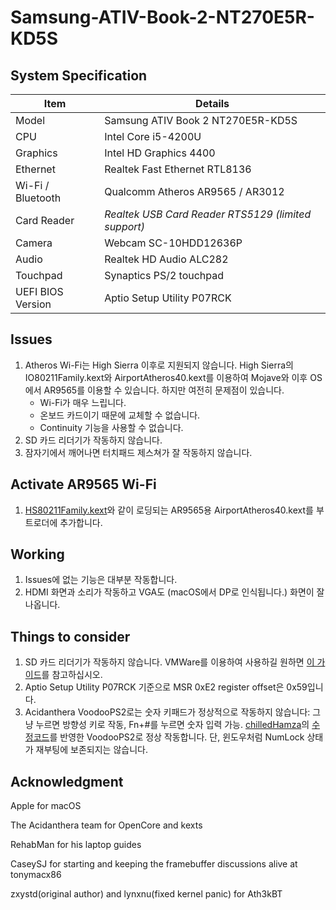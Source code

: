 # Samsung-ATIV-Book-2-NT270E5R-KD5S

## System Specification
| Item | Details |
| - | - |
| Model | Samsung ATIV Book 2 NT270E5R-KD5S |
| CPU | Intel Core i5-4200U |
| Graphics | Intel HD Graphics 4400 |
| Ethernet | Realtek Fast Ethernet RTL8136 |
| Wi-Fi / Bluetooth | Qualcomm Atheros AR9565 / AR3012 |
| Card Reader | *Realtek USB Card Reader RTS5129 (limited support)* |
| Camera | Webcam SC-10HDD12636P |
| Audio | Realtek HD Audio ALC282 |
| Touchpad | Synaptics PS/2 touchpad |
| UEFI BIOS Version | Aptio Setup Utility P07RCK |

## Issues
1. Atheros Wi-Fi는 High Sierra 이후로 지원되지 않습니다. High Sierra의 IO80211Family.kext와 AirportAtheros40.kext를 이용하여 Mojave와 이후 OS에서 AR9565를 이용할 수 있습니다. 하지만 여전히 문제점이 있습니다.
    - Wi-Fi가 매우 느립니다.
    - 온보드 카드이기 때문에 교체할 수 없습니다.
    - Continuity 기능을 사용할 수 없습니다.
2. SD 카드 리더기가 작동하지 않습니다.
3. 잠자기에서 깨어나면 터치패드 제스쳐가 잘 작동하지 않습니다.

## Activate AR9565 Wi-Fi
1. [HS80211Family.kext](https://www.insanelymac.com/forum/files/file/1008-io80211family-modif/)와 같이 로딩되는 AR9565용 AirportAtheros40.kext를 부트로더에 추가합니다.

## Working
1. Issues에 없는 기능은 대부분 작동합니다.
2. HDMI 화면과 소리가 작동하고 VGA도 (macOS에서 DP로 인식됩니다.) 화면이 잘 나옵니다.

## Things to consider
1. SD 카드 리더기가 작동하지 않습니다. VMWare를 이용하여 사용하길 원하면 [이 가이드](https://github.com/ManuGithubSteam/XiaoMi-Pro-2018-HackintoshOC/wiki/2.0-Setup-SD-Card-Reader)를 참고하십시오.
2. Aptio Setup Utility P07RCK 기준으로 MSR 0xE2 register offset은 0x59입니다.
3. Acidanthera VoodooPS2로는 숫자 키패드가 정상적으로 작동하지 않습니다: 그냥 누르면 방향성 키로 작동, Fn+#를 누르면 숫자 입력 가능. [chilledHamza](https://github.com/chilledHamza)의 [수정코드](https://github.com/acidanthera/bugtracker/issues/303#issuecomment-744067195)를 반영한 VoodooPS2로 정상 작동합니다. 단, 윈도우처럼 NumLock 상태가 재부팅에 보존되지는 않습니다.

## Acknowledgment
Apple for macOS

The Acidanthera team for OpenCore and kexts

RehabMan for his laptop guides

CaseySJ for starting and keeping the framebuffer discussions alive at tonymacx86

zxystd(original author) and lynxnu(fixed kernel panic) for Ath3kBT
